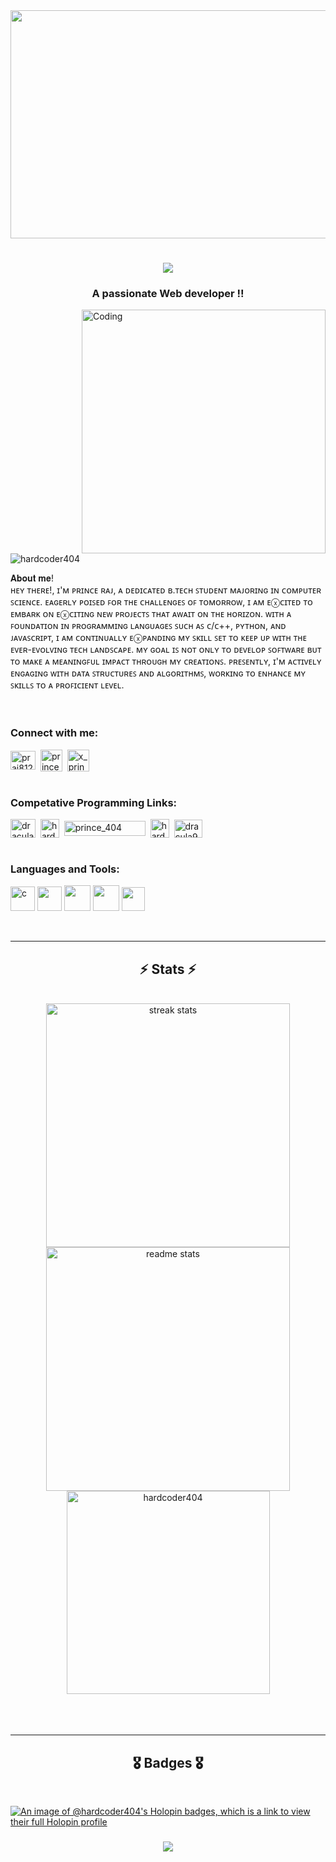 <!---Banner---> 
<img width="1450" height="365"  src="https://user-images.githubusercontent.com/74038190/241765440-80728820-e06b-4f96-9c9e-9df46f0cc0a5.gif" >


 <!---Banner k niche ka Text---> 
<h1 align="center"><img src="https://readme-typing-svg.herokuapp.com?font=Abril+Fatface&size=32&pause=1000&color=FF0000CD&background=33086700&random=false&width=435&lines=Hi+There!%F0%9F%91%8B+I'm+Prince+Raj...;"/></h1>

<h3 align="center">A passionate Web developer !!</h3>
<img align="right" alt="Coding" width="390" src="https://analyticsindiamag.com/wp-content/uploads/2018/12/developer-dribbble.gif">

<p align="left"> <img src="https://komarev.com/ghpvc/?username=hardcoder404&label=Profile%20views&color=0e75b6&style=flat" alt="hardcoder404" /> </p>
𝐀𝐛𝐨𝐮𝐭 𝐦𝐞!</br>
ʜᴇʏ ᴛʜᴇʀᴇ!, ɪ'ᴍ ᴘʀɪɴᴄᴇ ʀᴀᴊ, ᴀ ᴅᴇᴅɪᴄᴀᴛᴇᴅ ʙ.ᴛᴇᴄʜ ꜱᴛᴜᴅᴇɴᴛ ᴍᴀᴊᴏʀɪɴɢ ɪɴ ᴄᴏᴍᴘᴜᴛᴇʀ ꜱᴄɪᴇɴᴄᴇ. ᴇᴀɢᴇʀʟʏ ᴘᴏɪꜱᴇᴅ ꜰᴏʀ ᴛʜᴇ ᴄʜᴀʟʟᴇɴɢᴇꜱ ᴏꜰ ᴛᴏᴍᴏʀʀᴏᴡ, ɪ ᴀᴍ ᴇⓧᴄɪᴛᴇᴅ ᴛᴏ ᴇᴍʙᴀʀᴋ ᴏɴ ᴇⓧᴄɪᴛɪɴɢ
ɴᴇᴡ ᴘʀᴏᴊᴇᴄᴛꜱ ᴛʜᴀᴛ ᴀᴡᴀɪᴛ ᴏɴ ᴛʜᴇ ʜᴏʀɪᴢᴏɴ. ᴡɪᴛʜ ᴀ ꜰᴏᴜɴᴅᴀᴛɪᴏɴ ɪɴ ᴘʀᴏɢʀᴀᴍᴍɪɴɢ
ʟᴀɴɢᴜᴀɢᴇꜱ ꜱᴜᴄʜ ᴀꜱ ᴄ/ᴄ++, ᴘʏᴛʜᴏɴ, ᴀɴᴅ ᴊᴀᴠᴀꜱᴄʀɪᴘᴛ, ɪ ᴀᴍ ᴄᴏɴᴛɪɴᴜᴀʟʟʏ ᴇⓧᴘᴀɴᴅɪɴɢ ᴍʏ ꜱᴋɪʟʟ ꜱᴇᴛ ᴛᴏ ᴋᴇᴇᴘ ᴜᴘ ᴡɪᴛʜ ᴛʜᴇ ᴇᴠᴇʀ-ᴇᴠᴏʟᴠɪɴɢ ᴛᴇᴄʜ ʟᴀɴᴅꜱᴄᴀᴘᴇ. ᴍʏ ɢᴏᴀʟ ɪꜱ ɴᴏᴛ ᴏɴʟʏ ᴛᴏ ᴅᴇᴠᴇʟᴏᴘ ꜱᴏꜰᴛᴡᴀʀᴇ ʙᴜᴛ ᴛᴏ ᴍᴀᴋᴇ ᴀ ᴍᴇᴀɴɪɴɢꜰᴜʟ ɪᴍᴘᴀᴄᴛ ᴛʜʀᴏᴜɢʜ ᴍʏ ᴄʀᴇᴀᴛɪᴏɴꜱ. ᴘʀᴇꜱᴇɴᴛʟʏ,
ɪ'ᴍ ᴀᴄᴛɪᴠᴇʟʏ ᴇɴɢᴀɢɪɴɢ ᴡɪᴛʜ ᴅᴀᴛᴀ ꜱᴛʀᴜᴄᴛᴜʀᴇꜱ ᴀɴᴅ ᴀʟɢᴏʀɪᴛʜᴍꜱ, ᴡᴏʀᴋɪɴɢ ᴛᴏ ᴇɴʜᴀɴᴄᴇ ᴍʏ ꜱᴋɪʟʟꜱ ᴛᴏ ᴀ ᴘʀᴏꜰɪᴄɪᴇɴᴛ ʟᴇᴠᴇʟ.
</br></br></br>
<h3 align="left">Connect with me:</h3>
<p align="left">
<a href="https://twitter.com/praj81232" target="blank"><img align="center" src="https://upload.wikimedia.org/wikipedia/commons/thumb/6/6f/Logo_of_Twitter.svg/1245px-Logo_of_Twitter.svg.png" alt="praj81232" height="30" width="40" /></a>&nbsp
<a href="https://www.linkedin.com/in/prince404/" target="blank"><img align="center" src="https://upload.wikimedia.org/wikipedia/commons/thumb/8/81/LinkedIn_icon.svg/1200px-LinkedIn_icon.svg.png" alt="prince raj" height="35" width="35" /></a>&nbsp
<a href="https://www.instagram.com/x_prince_404/?next=%2F" target="blank"><img align="center" src="https://upload.wikimedia.org/wikipedia/commons/thumb/e/e7/Instagram_logo_2016.svg/2048px-Instagram_logo_2016.svg.png" alt="x_prince_404" height="35" width="35" /></a>
</br></br>
<h3 align="left">Competative Programming Links:</h3>
<p align="left">
<a href="https://www.codechef.com/users/hardcoder26" target="blank"><img align="center" src="https://avatars.githubusercontent.com/u/11960354?v=4" alt="dracula935" height="30" width="40" /></a>&nbsp
<a href="https://www.hackerrank.com/profile/HardCoder404" target="blank"><img align="center" src="https://upload.wikimedia.org/wikipedia/commons/thumb/4/40/HackerRank_Icon-1000px.png/800px-HackerRank_Icon-1000px.png" alt="hardcoder404" height="30" width="30" /></a>&nbsp
<a href="https://codeforces.com/profile/prince_404" target="blank"><img align="center" src="https://upload.wikimedia.org/wikipedia/commons/thumb/b/b1/Codeforces_logo.svg/2560px-Codeforces_logo.svg.png" alt="prince_404" height="24" width="130" /></a>&nbsp
<a href="https://leetcode.com/HardCoder404/" target="blank"><img align="center" src="https://cdn.iconscout.com/icon/free/png-256/free-leetcode-3628885-3030025.png" alt="hardcoder404" height="30" width="30" /></a>&nbsp
<a href="https://auth.geeksforgeeks.org/user/dracula935/practice" target="blank"><img align="center" src="https://media.geeksforgeeks.org/wp-content/uploads/20210224040124/JSBinCollaborativeJavaScriptDebugging6-300x160.png" alt="dracula935" height="29" width="45" /></a>
</br></br>
<h3 align="left">Languages and Tools:</h3>
<p align="left"> <a href="https://www.cprogramming.com/" target="_blank" rel="noreferrer"> <img src="https://upload.wikimedia.org/wikipedia/commons/thumb/1/18/C_Programming_Language.svg/926px-C_Programming_Language.svg.png" alt="c" width="39" height="39"/></a>&nbsp<a href="https://www.w3schools.com/cpp/" target="_blank" rel="noreferrer"><img src="https://brandslogos.com/wp-content/uploads/images/c-logo.png" width="39" height="39"/></a>&nbsp<a href="https://www.w3schools.com/html/" target="_blank" rel="noreferrer"><img src="https://cdn-icons-png.flaticon.com/512/919/919827.png" width="42" height="41"/></a>&nbsp<a href="https://www.w3schools.com/css/" target="_blank" rel="noreferrer"><img src="https://billing.flourisense.in/wp-content/uploads/2022/11/css3.png" width="42" height="41"/></a>&nbsp<a href="https://www.geeksforgeeks.org/javascript/" target="_blank" rel="noreferrer"><img src="https://cdn-icons-png.flaticon.com/512/5968/5968292.png" width="37" height="38"/></a></p>

</br>
</div>
<hr/>
<h2 align="center">⚡ Stats ⚡</h2>
<br>
<div align=center>

<img width=390 src="https://streak-stats.demolab.com/?user=hardcoder404&count_private=true&theme=react&border_radius=20" alt="streak stats"/>    
 <img width=390 src="https://github-readme-stats.vercel.app/api?username=hardcoder404&count_private=true&show_icons=true&locale=en&theme=react&rank_icon=github&border_radius=20" alt="readme stats" />
<img width=325 align="center" src="https://github-readme-stats.vercel.app/api/top-langs?username=hardcoder404&show_icons=true&locale=en&layout=compact&theme=react&border_radius=10&size_weight=0.7&count_weight=0.7" alt="hardcoder404" />
</div>
<br/><br/></br>
<hr/>
<h2 align="center">🎖️ Badges 🎖️</h2>
<br>

[![An image of @hardcoder404's Holopin badges, which is a link to view their full Holopin profile](https://holopin.me/hardcoder404)](https://holopin.io/@hardcoder404)


<h3 align="center">
<img src="https://readme-typing-svg.herokuapp.com/?font=Righteous&size=35&center=true&vCenter=true&width=1400&height=110&duration=4000&lines=Thanks+for+visiting!+✌️+Contact+me+via+LinkedIn!+I'm+always+down+to+collab+...;" />
</h3>


